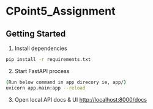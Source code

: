 # CPoint5_Assignment

## Getting Started
1. Install dependencies
```zsh
pip install -r requirements.txt
```
2. Start FastAPI process
```zsh
(Run below command in app direcory ie, app/)
uvicorn app.main:app --reload
```
3. Open local API docs & UI [http://localhost:8000/docs](http://localhost:8000/docs)
